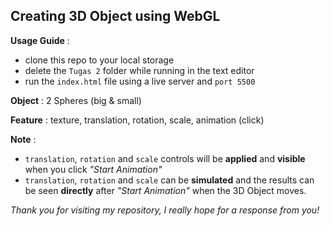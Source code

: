 ## Creating 3D Object using WebGL

**Usage Guide** : 
- clone this repo to your local storage
- delete the `Tugas 2` folder while running in the text editor
- run the `index.html` file using a live server and `port 5500`

**Object** : 2 Spheres (big & small)

**Feature** : texture, translation, rotation, scale, animation (click)
 
**Note** : 
- `translation`, `rotation` and `scale` controls will be **applied** and **visible** when you click *"Start Animation"*
- `translation`, `rotation` and `scale` can be **simulated** and the results can be seen **directly** after *"Start Animation"* when the 3D Object moves.

*Thank you for visiting my repository, I really hope for a response from you!*
